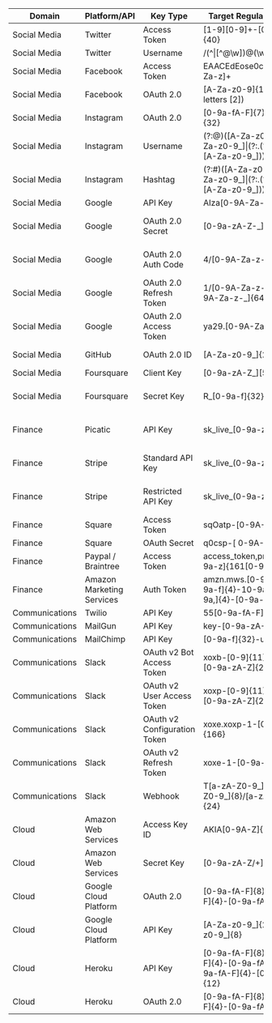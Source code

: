 | Domain         | Platform/API              | Key Type                     | Target Regular Expression                                                             | Source                                                                                  |
| -------------- | ------------------------- | ---------------------------- | ------------------------------------------------------------------------------------- | --------------------------------------------------------------------------------------- |
| Social Media   | Twitter                   | Access Token                 | \[1-9\]\[0-9\]+-\[0-9a-zA-Z\]{40}                                                     |                                                                                         |
| Social Media   | Twitter                   | Username                     | /(^\|\[^@\\w\])@(\\w{1,15})\\b/                                                       | https://stackoverflow.com/a/13398311                                                    |
| Social Media   | Facebook                  | Access Token                 | EAACEdEose0cBA\[0-9A-Za-z\]+                                                          |                                                                                         |
| Social Media   | Facebook                  | OAuth 2.0                    | \[A-Za-z0-9\]{125} (counting letters \[2\])                                           | https://developers.facebook.com/docs/facebook-login/access-tokens/                      |
| Social Media   | Instagram                 | OAuth 2.0                    | \[0-9a-fA-F\]{7}.\[0-9a-fA-F\]{32}                                                    | https://www.instagram.com/developer/authentication/                                     |
| Social Media   | Instagram                 | Username                     | (?:@)(\[A-Za-z0-9\_\](?:(?:\[A-Za-z0-9\_\]\|(?:.(?!.))){0,28}(?:\[A-Za-z0-9\_\]))?)   | https://blog.jstassen.com/2016/03/code-regex-for-instagram-username-and-hashtags/       |
| Social Media   | Instagram                 | Hashtag                      | (?:#)(\[A-Za-z0-9\_\](?:(?:\[A-Za-z0-9\_\]\|(?:.(?!.))){0,28}(?:\[A-Za-z0-9\_\]))?)   | https://blog.jstassen.com/2016/03/code-regex-for-instagram-username-and-hashtags/       |
| Social Media   | Google                    | API Key                      | AIza\[0-9A-Za-z-\_\]{35}                                                              |                                                                                         |
| Social Media   | Google                    | OAuth 2.0 Secret             | \[0-9a-zA-Z-\_\]{24}                                                                  | https://www.ndss-symposium.org/wp-content/uploads/2019/02/ndss2019_04B-3_Meli_paper.pdf |
| Social Media   | Google                    | OAuth 2.0 Auth Code          | 4/\[0-9A-Za-z-\_\]+                                                                   | https://www.ndss-symposium.org/wp-content/uploads/2019/02/ndss2019_04B-3_Meli_paper.pdf |
| Social Media   | Google                    | OAuth 2.0 Refresh Token      | 1/\[0-9A-Za-z-\_\]{43}\|1/\[0-9A-Za-z-\_\]{64}                                        | https://www.ndss-symposium.org/wp-content/uploads/2019/02/ndss2019_04B-3_Meli_paper.pdf |
| Social Media   | Google                    | OAuth 2.0 Access Token       | ya29.\[0-9A-Za-z-\_\]+                                                                | https://www.ndss-symposium.org/wp-content/uploads/2019/02/ndss2019_04B-3_Meli_paper.pdf |
| Social Media   | GitHub                    | OAuth 2.0 ID                 | \[A-Za-z0-9\_\]{255}                                                                  | https://developer.github.com/apps/building-oauth-apps/authorizing-oauth-apps/           |
| Social Media   | Foursquare                | Client Key                   | \[0-9a-zA-Z\_\]\[5,31\]                                                               |                                                                                         |
| Social Media   | Foursquare                | Secret Key                   | R\_\[0-9a-f\]{32}                                                                     | https://www.ndss-symposium.org/wp-content/uploads/2019/02/ndss2019_04B-3_Meli_paper.pdf |
| Finance        | Picatic                   | API Key                      | sk_live\_\[0-9a-z\]{32}                                                               | https://www.ndss-symposium.org/wp-content/uploads/2019/02/ndss2019_04B-3_Meli_paper.pdf |
| Finance        | Stripe                    | Standard API Key             | sk_live\_(0-9a-zA-Z\]{24}                                                             | https://www.ndss-symposium.org/wp-content/uploads/2019/02/ndss2019_04B-3_Meli_paper.pdf |
| Finance        | Stripe                    | Restricted API Key           | sk_live\_(0-9a-zA-Z\]{24}                                                             | https://www.ndss-symposium.org/wp-content/uploads/2019/02/ndss2019_04B-3_Meli_paper.pdf |
| Finance        | Square                    | Access Token                 | sqOatp-\[0-9A-Za-z-\_\]{22}                                                           |                                                                                         |
| Finance        | Square                    | OAuth Secret                 | q0csp-\[ 0-9A-Za-z-\_\]{43}                                                           |                                                                                         |
| Finance        | Paypal / Braintree        | Access Token                 | access_token,production$\[0-9a-z\]{161\[0-9a,\]{32}                                   |                                                                                         |
| Finance        | Amazon Marketing Services | Auth Token                   | amzn.mws.\[0-9a-f\]{8}-\[0-9a-f\]{4}-10-9a-f1{4}-\[0-9a,\]{4}-\[0-9a-f\]{12}          |                                                                                         |
| Communications | Twilio                    | API Key                      | 55\[0-9a-fA-F\]{32}                                                                   |                                                                                         |
| Communications | MailGun                   | API Key                      | key-\[0-9a-zA-Z\]{32}                                                                 |                                                                                         |
| Communications | MailChimp                 | API Key                      | \[0-9a-f\]{32}-us\[0-9\]{1,2}                                                         |                                                                                         |
| Communications | Slack                     | OAuth v2 Bot Access Token    | xoxb-\[0-9\]{11}-\[0-9\]{11}-\[0-9a-zA-Z\]{24}                                        | https://api.slack.com/authentication/oauth-v2                                           |
| Communications | Slack                     | OAuth v2 User Access Token   | xoxp-\[0-9\]{11}-\[0-9\]{11}-\[0-9a-zA-Z\]{24}                                        | https://api.slack.com/authentication/oauth-v2                                           |
| Communications | Slack                     | OAuth v2 Configuration Token | xoxe.xoxp-1-\[0-9a-zA-Z\]{166}                                                        | https://api.slack.com/authentication/rotation                                           |
| Communications | Slack                     | OAuth v2 Refresh Token       | xoxe-1-\[0-9a-zA-Z\]{147}                                                             | https://api.slack.com/authentication/rotation                                           |
| Communications | Slack                     | Webhook                      | T\[a-zA-Z0-9\_\]{8}/B\[a-zA-Z0-9\_\]{8}/\[a-zA-Z0-9\_\]{24}                           | https://api.slack.com/messaging/webhooks                                                |
| Cloud          | Amazon Web Services       | Access Key ID                | AKIA\[0-9A-Z\]{16}                                                                    |                                                                                         |
| Cloud          | Amazon Web Services       | Secret Key                   | \[0-9a-zA-Z/+\]{40}                                                                   |                                                                                         |
| Cloud          | Google Cloud Platform     | OAuth 2.0                    | \[0-9a-fA-F\]{8}-\[0-9a-fA-F\]{4}-\[0-9a-fA-F\]{12}                                   |                                                                                         |
| Cloud          | Google Cloud Platform     | API Key                      | \[A-Za-z0-9\_\]{21}--\[A-Za-z0-9\_\]{8}                                               |                                                                                         |
| Cloud          | Heroku                    | API Key                      | \[0-9a-fA-F\]{8}-\[0-9a-fA-F\]{4}-\[0-9a-fA-F\]{4}-\[0-9a-fA-F\]{4}-\[0-9a-fA-F\]{12} | https://devcenter.heroku.com/articles/platform-api-quickstart                           |
| Cloud          | Heroku                    | OAuth 2.0                    | \[0-9a-fA-F\]{8}-\[0-9a-fA-F\]{4}-\[0-9a-fA-F\]{12}                                   |                                                                                         |
